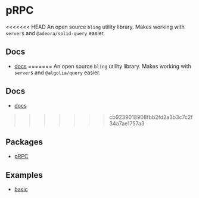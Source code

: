 # pRPC

<<<<<<< HEAD
An open source `bling` utility library. Makes working with `server$` and `@adeora/solid-query` easier.

## Docs

- [docs](https://prpc.vercel.app/en/introduction)
=======
An open source `bling` utility library. Makes working with `server$` and `@algolia/query` easier.

## Docs

- [docs](https://idk.com)
>>>>>>> cb9239018908fbb2fd2a3b3c7c2f34a7ae1757a3

## Packages

- [pRPC](https://github.com/OrJDev/prpc/tree/main/packages/prpc)

## Examples

- [basic](https://github.com/OrJDev/prpc/tree/main/examples/basic)
